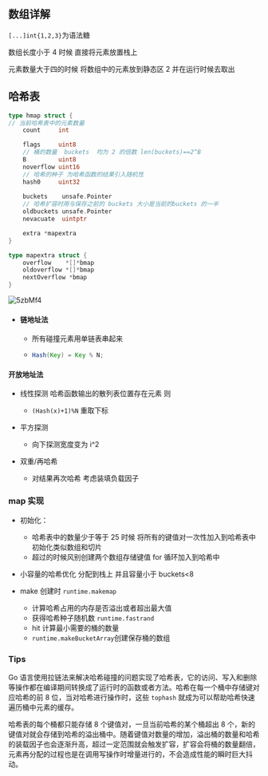 ## 数组详解

`[...]int{1,2,3}`为语法糖 

数组长度小于 4 时候 直接将元素放置栈上 

元素数量大于四的时候 将数组中的元素放到静态区 2 并在运行时候去取出







## 哈希表



```go
type hmap struct {
// 当前哈希表中的元素数量
    count     int

	flags     uint8
    // 桶的数量  buckets  均为 2 的倍数 len(buckets)==2^B
	B         uint8
	noverflow uint16
    // 哈希的种子 为哈希函数的结果引入随机性
	hash0     uint32
	
	buckets    unsafe.Pointer
    // 哈希扩容时用与保存之前的 buckets 大小是当前的buckets 的一半
	oldbuckets unsafe.Pointer
	nevacuate  uintptr

	extra *mapextra
}

type mapextra struct {
	overflow    *[]*bmap
	oldoverflow *[]*bmap
	nextOverflow *bmap
}
```



![5zbMf4](https://cdn.jsdelivr.net/gh/flyingchase/Private-Img@master/uPic/5zbMf4.png)

- #### 链地址法

  - 所有碰撞元素用单链表串起来

  - ``` java
    Hash(Key) = Key % N;
    ```

#### 开放地址法

- 线性探测 哈希函数输出的散列表位置存在元素 则

  - `(Hash(x)+1)%N` 重取下标

- 平方探测

  - 向下探测宽度变为 i^2

- 双重/再哈希

  - 对结果再次哈希 考虑装填负载因子

    




### map 实现

- 初始化：
  - 哈希表中的数量少于等于 25 时候 将所有的键值对一次性加入到哈希表中  初始化类似数组和切片 
  - 超过的时候风别创建两个数组存储键值  for 循环加入到哈希中
- 小容量的哈希优化 分配到栈上 并且容量小于 buckets<8   





- make 创建时 `runtime.makemap`
  - 计算哈希占用的内存是否溢出或者超出最大值
  - 获得哈希种子随机数 `runtime.fastrand`
  - hit 计算最小需要的桶的数量
  - `runtime.makeBucketArray`创建保存桶的数组



### Tips

Go 语言使用拉链法来解决哈希碰撞的问题实现了哈希表，它的访问、写入和删除等操作都在编译期间转换成了运行时的函数或者方法。哈希在每一个桶中存储键对应哈希的前 8 位，当对哈希进行操作时，这些 `tophash` 就成为可以帮助哈希快速遍历桶中元素的缓存。

哈希表的每个桶都只能存储 8 个键值对，一旦当前哈希的某个桶超出 8 个，新的键值对就会存储到哈希的溢出桶中。随着键值对数量的增加，溢出桶的数量和哈希的装载因子也会逐渐升高，超过一定范围就会触发扩容，扩容会将桶的数量翻倍，元素再分配的过程也是在调用写操作时增量进行的，不会造成性能的瞬时巨大抖动。

 







































































